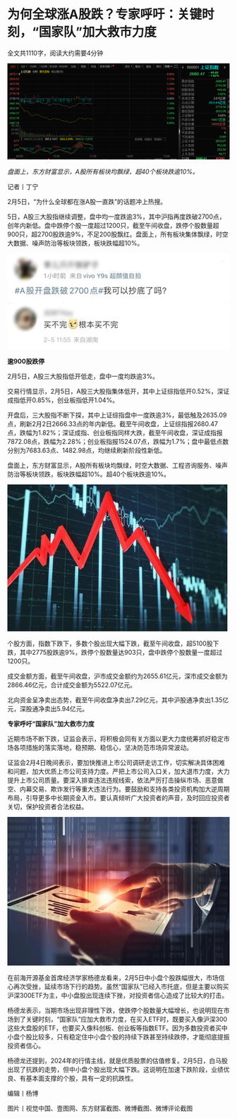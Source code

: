 # 为何全球涨A股跌？专家呼吁：关键时刻，“国家队”加大救市力度

全文共1110字，阅读大约需要4分钟

![a564a94d321c5a9bf1d4c5110582bfd6.jpg](https://raw.githubusercontent.com/qqhsx/qqnews_image/main/2024/02/05/为何全球涨A股跌？专家呼吁：关键时刻，“国家队”加大救市力度/a564a94d321c5a9bf1d4c5110582bfd6.jpg)

_盘面上，东方财富显示，A股所有板块均飘绿，超40个板块跌逾10%。_

记者丨丁宁

2月5日，“为什么全球都在涨A股一直跌”的话题冲上热搜。

5日，A股三大股指继续调整，盘中均一度跌逾3%，其中沪指再度跌破2700点，创年内新低。盘中跌停个股一度超过1200只，截至午间收盘，跌停个股数量超900只，超2700股跌逾9%，不足200股飘红。盘面上，所有板块集体飘绿，时空大数据、噪声防治等板块领跌，板块跌幅超10%。

![697f4e8911e73c0b87dccc0a45ffc3f4.jpg](https://raw.githubusercontent.com/qqhsx/qqnews_image/main/2024/02/05/为何全球涨A股跌？专家呼吁：关键时刻，“国家队”加大救市力度/697f4e8911e73c0b87dccc0a45ffc3f4.jpg)

**逾900股跌停**

2月5日，A股三大股指低开低走，盘中一度均跌逾3%。

交易行情显示，2月5日，A股三大股指集体低开，其中上证综指低开0.52%，深证成指低开0.85%，创业板指低开1.04%。

开盘后，三大股指不断下探，其中上证综指盘中一度跌逾3%，最低触及2635.09点，刷新2月2日2666.33点的年内新低。截至午间收盘，上证综指报2680.47点，跌幅为1.82%；深证成指、创业板指同样大跌，截至午间收盘，深证成指报7872.08点，跌幅为2.28%；创业板指报1524.07点，跌幅为1.7%；盘中最低点数分别为7683.63点、1482.98点，均继续刷新阶段性新低。

盘面上，东方财富显示，A股所有板块均飘绿，时空大数据、工程咨询服务、噪声防治等板块领跌，板块跌幅超10%。超40个板块跌逾10%。

![53dfbe5d699a45e64cba21c05b9454be.jpg](https://raw.githubusercontent.com/qqhsx/qqnews_image/main/2024/02/05/为何全球涨A股跌？专家呼吁：关键时刻，“国家队”加大救市力度/53dfbe5d699a45e64cba21c05b9454be.jpg)

个股方面，指数下跌下，多数个股出现大幅下跌，截至午间收盘，超5100股下跌，其中2775股跌逾9%，跌停个股数量达903只，盘中跌停个股数量一度超过1200只。

成交金额方面，截至午间收盘，沪市成交金额约为2655.61亿元，深市成交金额为2866.46亿元，合计成交金额为5522.07亿元。

北向资金呈净卖出态势，截至午间收盘净卖出7.29亿元，其中沪股通净卖出1.35亿元，深股通净卖出5.94亿元。

**专家呼吁“国家队”加大救市力度**

近期市场不断下跌，证监会表示，将积极会同有关方面以更大力度统筹抓好稳定市场各项措施的落实落地，稳预期、稳信心，坚决防范市场异常波动。

证监会2月4日晚间表示，要加快推进上市公司调研走访工作，切实解决具体困难和问题，加大优质上市公司支持力度。严把上市公司入口关，加大退市力度，大力提升上市公司质量。要深入排查违法违规线索，依法严厉打击操纵市场、恶意做空、内幕交易、欺诈发行等重大违法行为。要鼓励和支持各类投资机构加大逆周期布局，引导更多中长期资金入市。要认真倾听广大投资者的声音，及时回应投资者关切，保护投资者合法权益。

![402b80a5d4720ffdb671fbec2df99db8.jpg](https://raw.githubusercontent.com/qqhsx/qqnews_image/main/2024/02/05/为何全球涨A股跌？专家呼吁：关键时刻，“国家队”加大救市力度/402b80a5d4720ffdb671fbec2df99db8.jpg)

在前海开源基金首席经济学家杨德龙看来，2月5日中小盘个股跌幅很大，市场信心再次受挫，延续市场下行的趋势。虽然“国家队”已经入市托底，但是主要以购买沪深300ETF为主，中小盘股出现连续下挫，对投资者信心造成了比较大的打击。

杨德龙表示，当期市场出现非理性下跌，使跌停个股数量大幅增长，也说明现在市场到了关键时刻，“国家队”应加大救市力度，在买入ETF时，既要买入像沪深300这些大盘股的ETF，也要买入像科创板、创业板等指数ETF。因为多数投资者买中小盘个股比较多，只有稳定住中小盘个股的持续下跌甚至持续跌停，才能彻底提振投资者信心。

杨德龙还提到，2024年的行情主线，就是优质股票的估值修复。2月5日，白马股出现了抗跌的走势，但中小盘个股出现大幅下跌。这说明在加速下跌阶段，业绩优良、有基本面支撑的个股，具有一定的抗跌性。

编辑丨杨博

图片丨视觉中国、壹图网、东方财富截图、微博截图、微博评论截图

